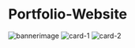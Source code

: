 # Portfolio-Website
![bannerimage](https://github.com/Supritha4/Portfolio-Website/assets/109537780/4064b19e-38ee-4fb8-8b3a-8b9e257f940b)
![card-1](https://github.com/Supritha4/Portfolio-Website/assets/109537780/25fe5a9d-207a-4a8a-ae3c-b579c5c154c7)
![card-2](https://github.com/Supritha4/Portfolio-Website/assets/109537780/c4b5066e-1bd2-405d-ae25-9f358b735def)
